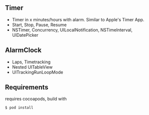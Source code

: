 Timer
------------
 + Timer in x minutes/hours with alarm. Similar to Apple's Timer App.
 + Start, Stop, Pause, Resume
 + NSTimer, Concurrency, UILocalNotification, NSTimeInterval, UIDatePicker

AlarmClock
-------------
 + Laps, Timetracking
 + Nested UITableView
 + UITrackingRunLoopMode


Requirements
------------
requires cocoapods, build with

    $ pod install 
